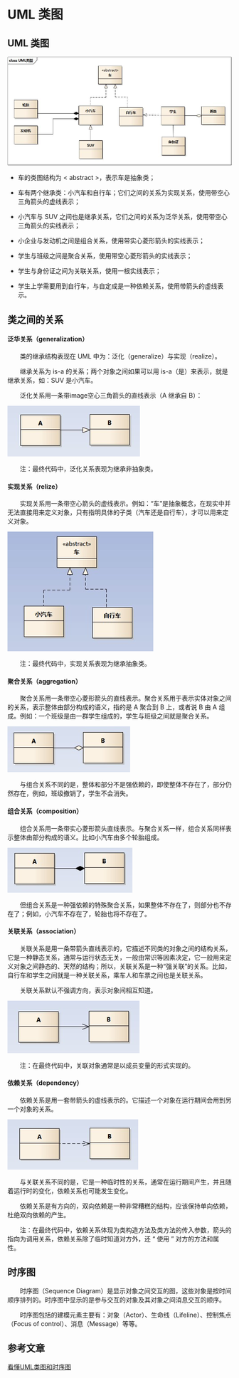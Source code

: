 # UML 类图

## UML 类图

![](image/uml_class_struct.jpg)

* 车的类图结构为 < abstract >，表示车是抽象类；

* 车有两个继承类：小汽车和自行车；它们之间的关系为实现关系，使用带空心三角箭头的虚线表示；

* 小汽车与 SUV 之间也是继承关系，它们之间的关系为泛华关系，使用带空心三角箭头的实线表示；

* 小企业与发动机之间是组合关系，使用带实心菱形箭头的实线表示；

* 学生与班级之间是聚合关系，使用带空心菱形箭头的实线表示；

* 学生与身份证之间为关联关系，使用一根实线表示；

* 学生上学需要用到自行车，与自定成是一种依赖关系，使用带箭头的虚线表示。

## 类之间的关系

#### 泛华关系（generalization）

　　类的继承结构表现在 UML 中为：泛化（generalize）与实现（realize）。

　　继承关系为 is-a 的关系；两个对象之间如果可以用 is-a（是）来表示，就是继承关系，如：SUV 是小汽车。

　　泛化关系用一条带image空心三角箭头的直线表示（A 继承自 B）：

![](image/uml_generalization.jpg)

　　注：最终代码中，泛化关系表现为继承非抽象类。

#### 实现关系（relize）

　　实现关系用一条带空心箭头的虚线表示。例如：“车”是抽象概念，在现实中并无法直接用来定义对象，只有指明具体的子类（汽车还是自行车），才可以用来定义对象。

![](image/uml_realize.jpg)

　　注：最终代码中，实现关系表现为继承抽象类。

#### 聚合关系（aggregation）

　　聚合关系用一条带空心菱形箭头的直线表示。聚合关系用于表示实体对象之间的关系，表示整体由部分构成的语义，指的是 A 聚合到 B 上，或者说 B 由 A 组成。例如：一个班级是由一群学生组成的，学生与班级之间就是聚合关系。

![](image/uml_aggregation.jpg)

　　与组合关系不同的是，整体和部分不是强依赖的，即使整体不存在了，部分仍然存在，例如，班级撤销了，学生不会消失。

#### 组合关系（composition）

　　组合关系用一条带实心菱形箭头直线表示。与聚合关系一样，组合关系同样表示整体由部分构成的语义。比如小汽车由多个轮胎组成。

![](image/uml_composition.jpg)

　　但组合关系是一种强依赖的特殊聚合关系，如果整体不存在了，则部分也不存在了；例如，小汽车不存在了，轮胎也将不存在了。

#### 关联关系（association）

　　关联关系是用一条带箭头直线表示的，它描述不同类的对象之间的结构关系，它是一种静态关系，通常与运行状态无关，一般由常识等因素决定，它一般用来定义对象之间静态的、天然的结构；所以，关联关系是一种“强关联”的关系。比如，自行车和学生之间就是一种关联关系，乘车人和车票之间也是关联关系。

　　关联关系默认不强调方向，表示对象间相互知道。

![](image/uml_association.jpg)

　　注：在最终代码中，关联对象通常是以成员变量的形式实现的。

#### 依赖关系（dependency）

　　依赖关系是用一套带箭头的虚线表示的。它描述一个对象在运行期间会用到另一个对象的关系。

![](image/uml_dependency.jpg)

　　与关联关系不同的是，它是一种临时性的关系，通常在运行期间产生，并且随着运行时的变化，依赖关系也可能发生变化。

　　依赖关系是有方向的，双向依赖是一种非常糟糕的结构，应该保持单向依赖，杜绝双向依赖的产生。

　　注：在最终代码中，依赖关系体现为类构造方法及类方法的传入参数，箭头的指向为调用关系，依赖关系除了临时知道对方外，还 “ 使用 ” 对方的方法和属性。

## 时序图

　　时序图（Sequence Diagram）是显示对象之间交互的图，这些对象是按时间顺序排列的。时序图中显示的是参与交互的对象及其对象之间消息交互的顺序。

　　时序图包括的建模元素主要有：对象（Actor）、生命线（Lifeline）、控制焦点（Focus of control）、消息（Message）等等。

## 参考文章

[看懂UML类图和时序图](https://design-patterns.readthedocs.io/zh_CN/latest/read_uml.html)



